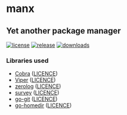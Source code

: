 # manx

## Yet another package manager

[![license](https://img.shields.io/github/license/panekj/manx-project.svg)](https://github.com/panekj/manx-project/blob/master/LICENSE)
[![release](https://img.shields.io/github/v/release/panekj/manx-project)](https://github.com/panekj/manx-project/releases/latest)
[![downloads](https://img.shields.io/github/downloads/panekj/manx-project/total.svg)](https://github.com/panekj/manx-project/releases)

### Libraries used

- [Cobra](https://github.com/spf13/cobra) ([LICENCE](https://github.com/spf13/cobra/blob/master/LICENSE.txt))
- [Viper](https://github.com/spf13/cobra) ([LICENCE](https://github.com/spf13/viper/blob/master/LICENSE))
- [zerolog](https://github.com/rs/zerolog) ([LICENCE](https://github.com/rs/zerolog/blob/master/LICENSE))
- [survey](https://github.com/AlecAivazis/survey) ([LICENCE](https://github.com/AlecAivazis/survey/blob/master/LICENSE))
- [go-git](https://github.com/go-git/go-git) ([LICENCE](https://github.com/go-git/go-git/blob/master/LICENSE))
- [go-homedir](https://github.com/mitchellh/go-homedir) ([LICENCE](https://github.com/mitchellh/go-homedir/blob/master/LICENSE))
